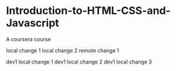 # Introduction-to-HTML-CSS-and-Javascript
A coursera course

local change 1
local change 2
remote change 1

dev1 local change 1
dev1 local change 2
dev1 local change 3
